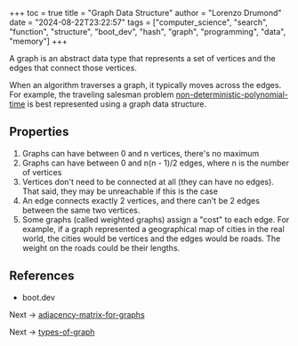 +++
toc = true
title = "Graph Data Structure"
author = "Lorenzo Drumond"
date = "2024-08-22T23:22:57"
tags = ["computer_science",  "search",  "function",  "structure",  "boot_dev",  "hash",  "graph",  "programming",  "data",  "memory"]
+++



A graph is an abstract data type that represents a set of vertices and the edges that connect those vertices.

When an algorithm traverses a graph, it typically moves across the edges. For example, the traveling salesman problem [non-deterministic-polynomial-time](/wiki/non-deterministic-polynomial-time/) is best represented using a graph data structure.

## Properties

1. Graphs can have between 0 and n vertices, there's no maximum
2. Graphs can have between 0 and n(n - 1)/2 edges, where n is the number of vertices
3. Vertices don't need to be connected at all (they can have no edges). That said, they may be unreachable if this is the case
4. An edge connects exactly 2 vertices, and there can't be 2 edges between the same two vertices.
5. Some graphs (called weighted graphs) assign a "cost" to each edge. For example, if a graph represented a geographical map of cities in the real world, the cities would be vertices and the edges would be roads. The weight on the roads could be their lengths.


## References

- boot.dev

Next -> [adjacency-matrix-for-graphs](/wiki/adjacency-matrix-for-graphs/)

Next -> [types-of-graph](/wiki/types-of-graph/)
